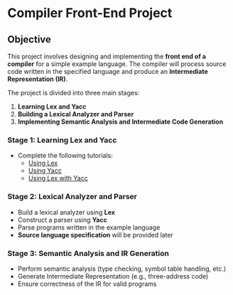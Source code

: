 #  Compiler Front-End Project

##  Objective

This project involves designing and implementing the **front end of a compiler** for a simple example language. The compiler will process source code written in the specified language and produce an **Intermediate Representation (IR)**.

The project is divided into three main stages:

1. **Learning Lex and Yacc**
2. **Building a Lexical Analyzer and Parser**
3. **Implementing Semantic Analysis and Intermediate Code Generation**


###  Stage 1: Learning Lex and Yacc

- Complete the following tutorials:
  - [Using Lex](https://silcnitc.github.io/lex.html)
  - [Using Yacc](https://silcnitc.github.io/yacc.html)
  - [Using Lex with Yacc](https://silcnitc.github.io/ywl.html)

###  Stage 2: Lexical Analyzer and Parser

- Build a lexical analyzer using **Lex**
- Construct a parser using **Yacc**
- Parse programs written in the example language
- **Source language specification** will be provided later

###  Stage 3: Semantic Analysis and IR Generation

- Perform semantic analysis (type checking, symbol table handling, etc.)
- Generate Intermediate Representation (e.g., three-address code)
- Ensure correctness of the IR for valid programs



